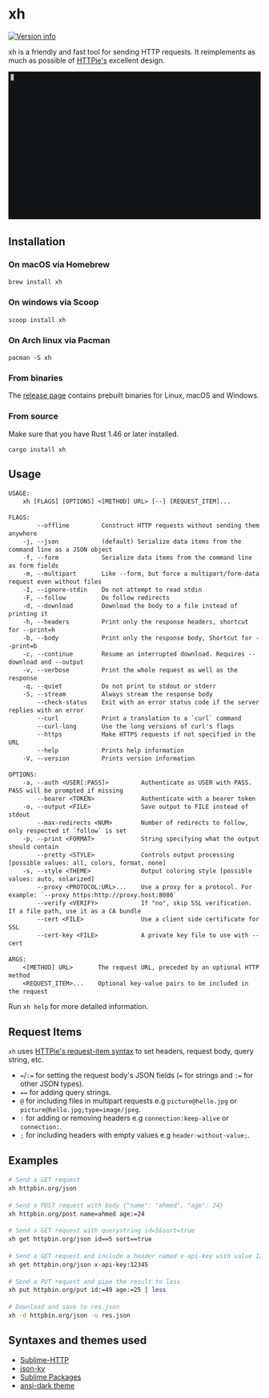 # xh
[![Version info](https://img.shields.io/crates/v/xh.svg)](https://crates.io/crates/xh)

xh is a friendly and fast tool for sending HTTP requests. It reimplements as much
as possible of [HTTPie's](https://httpie.io/) excellent design.

[![asciicast](/assets/xh-demo.gif)](https://asciinema.org/a/390748)

## Installation

### On macOS via Homebrew
```
brew install xh
```

### On windows via Scoop
```
scoop install xh
```

### On Arch linux via Pacman
```
pacman -S xh
```

### From binaries
The [release page](https://github.com/ducaale/xh/releases) contains prebuilt binaries for Linux, macOS and Windows.

### From source
Make sure that you have Rust 1.46 or later installed.

```
cargo install xh
```

## Usage
```
USAGE:
    xh [FLAGS] [OPTIONS] <[METHOD] URL> [--] [REQUEST_ITEM]...

FLAGS:
        --offline         Construct HTTP requests without sending them anywhere
    -j, --json            (default) Serialize data items from the command line as a JSON object
    -f, --form            Serialize data items from the command line as form fields
    -m, --multipart       Like --form, but force a multipart/form-data request even without files
    -I, --ignore-stdin    Do not attempt to read stdin
    -F, --follow          Do follow redirects
    -d, --download        Download the body to a file instead of printing it
    -h, --headers         Print only the response headers, shortcut for --print=h
    -b, --body            Print only the response body, Shortcut for --print=b
    -c, --continue        Resume an interrupted download. Requires --download and --output
    -v, --verbose         Print the whole request as well as the response
    -q, --quiet           Do not print to stdout or stderr
    -S, --stream          Always stream the response body
        --check-status    Exit with an error status code if the server replies with an error
        --curl            Print a translation to a `curl` command
        --curl-long       Use the long versions of curl's flags
        --https           Make HTTPS requests if not specified in the URL
        --help            Prints help information
    -V, --version         Prints version information

OPTIONS:
    -a, --auth <USER[:PASS]>         Authenticate as USER with PASS. PASS will be prompted if missing
        --bearer <TOKEN>             Authenticate with a bearer token
    -o, --output <FILE>              Save output to FILE instead of stdout
        --max-redirects <NUM>        Number of redirects to follow, only respected if `follow` is set
    -p, --print <FORMAT>             String specifying what the output should contain
        --pretty <STYLE>             Controls output processing [possible values: all, colors, format, none]
    -s, --style <THEME>              Output coloring style [possible values: auto, solarized]
        --proxy <PROTOCOL:URL>...    Use a proxy for a protocol. For example: `--proxy https:http://proxy.host:8080`
        --verify <VERIFY>            If "no", skip SSL verification. If a file path, use it as a CA bundle
        --cert <FILE>                Use a client side certificate for SSL
        --cert-key <FILE>            A private key file to use with --cert

ARGS:
    <[METHOD] URL>       The request URL, preceded by an optional HTTP method
    <REQUEST_ITEM>...    Optional key-value pairs to be included in the request
```

Run `xh help` for more detailed information.

## Request Items

`xh` uses [HTTPie's request-item syntax](https://httpie.io/docs#request-items) to set headers, request body, query string, etc.

* `=`/`:=` for setting the request body's JSON fields (`=` for strings and `:=` for other JSON types).
* `==` for adding query strings.
* `@` for including files in multipart requests e.g `picture@hello.jpg` or `picture@hello.jpg;type=image/jpeg`.
* `:` for adding or removing headers e.g `connection:keep-alive` or `connection:`.
* `;` for including headers with empty values e.g `header-without-value;`.

## Examples

```sh
# Send a GET request
xh httpbin.org/json

# Send a POST request with body {"name": "ahmed", "age": 24}
xh httpbin.org/post name=ahmed age:=24

# Send a GET request with querystring id=5&sort=true
xh get httpbin.org/json id==5 sort==true

# Send a GET request and include a header named x-api-key with value 12345
xh get httpbin.org/json x-api-key:12345

# Send a PUT request and pipe the result to less
xh put httpbin.org/put id:=49 age:=25 | less

# Download and save to res.json
xh -d httpbin.org/json -o res.json
```

## Syntaxes and themes used
- [Sublime-HTTP](https://github.com/samsalisbury/Sublime-HTTP)
- [json-kv](https://github.com/aurule/json-kv)
- [Sublime Packages](https://github.com/sublimehq/Packages/tree/fa6b8629c95041bf262d4c1dab95c456a0530122)
- [ansi-dark theme](https://github.com/sharkdp/bat/blob/master/assets/themes/ansi-dark.tmTheme)
